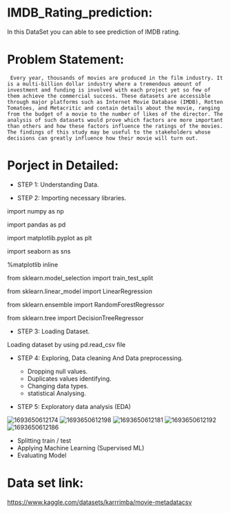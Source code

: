 # IMDB_Rating_prediction:

In this DataSet you can able to see prediction of IMDB rating.

# Problem Statement:
  
     Every year, thousands of movies are produced in the film industry. It is a multi-billion dollar industry where a tremendous amount of investment and funding is involved with each project yet so few of them achieve the commercial success. These datasets are accessible through major platforms such as Internet Movie Database (IMDB), Rotten Tomatoes, and Metacritic and contain details about the movie, ranging from the budget of a movie to the number of likes of the director. The analysis of such datasets would prove which factors are more important than others and how these factors influence the ratings of the movies. The findings of this study may be useful to the stakeholders whose decisions can greatly influence how their movie will turn out.
     

# Porject in Detailed:

* STEP 1: Understanding Data.
  
* STEP 2: Importing necessary libraries.

import numpy as np

import pandas as pd

import matplotlib.pyplot as plt

import seaborn as sns

%matplotlib inline

from sklearn.model_selection import train_test_split

from sklearn.linear_model import LinearRegression

from sklearn.ensemble import RandomForestRegressor

from sklearn.tree import DecisionTreeRegressor

* STEP 3: Loading Dataset.

Loading dataset by using pd.read_csv file 

* STEP 4: Exploring, Data cleaning And Data preprocessing. 

   * Dropping null values.
   * Duplicates values identifying.
   * Changing data types.
   * statistical Analysing.
       
* STEP 5: Exploratory data analysis (EDA)

![1693650612174](https://github.com/rakshithaelango/IMDB_Rating_prediction/assets/116090323/2c2152cb-9dc1-4a27-8226-789e376ff79d)
![1693650612198](https://github.com/rakshithaelango/IMDB_Rating_prediction/assets/116090323/c0cb82a9-78e5-4689-acf2-456e028e2c5f)
![1693650612181](https://github.com/rakshithaelango/IMDB_Rating_prediction/assets/116090323/d4ed2496-96e2-42b9-889f-02191bb88005)
![1693650612192](https://github.com/rakshithaelango/IMDB_Rating_prediction/assets/116090323/36fa627d-8ec2-4d59-bf44-457b0035ae39)
![1693650612186](https://github.com/rakshithaelango/IMDB_Rating_prediction/assets/116090323/048cd174-ce77-44d1-b13a-38eb04e5d5bb)

* Splitting train / test
* Applying Machine Learning (Supervised ML)
* Evaluating Model 

# Data set link:
https://www.kaggle.com/datasets/karrrimba/movie-metadatacsv
